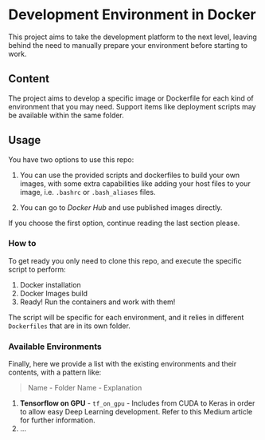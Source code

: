 # Development Environment in Docker

This project aims to take the development platform to the next level, leaving behind the need to manually prepare your environment before starting to work.

## Content

The project aims to develop a specific image or Dockerfile for each kind of environment that you may need. Support items like deployment scripts may be available within the same folder.

## Usage

You have two options to use this repo:

1. You can use the provided scripts and dockerfiles to build your own images, with some extra capabilities like adding your host files to your image, i.e. `.bashrc` or `.bash_aliases` files.

2. You can go to *Docker Hub* and use published images directly.

If you choose the first option, continue reading the last section please.

### How to

To get ready you only need to clone this repo, and execute the specific script to perform:

1. Docker installation
2. Docker Images build
3. Ready! Run the containers and work with them! 

The script will be specific for each environment, and it relies in different `Dockerfiles` that are in its own folder.

### Available Environments

Finally, here we provide a list with the existing environments and their contents, with a pattern like:

> Name - Folder Name - Explanation

1. **Tensorflow on GPU** - `tf_on_gpu` - Includes from CUDA to Keras in order to allow easy Deep Learning development. Refer to this Medium article for further information.
2. ...